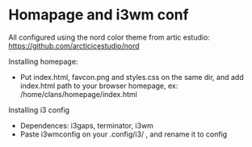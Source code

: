 # Homapage and i3wm conf

All configured using the nord color theme from artic estudio: https://github.com/arcticicestudio/nord

 Installing homepage:

* Put index.html, favcon.png and styles.css on the same dir, and add index.html path to your browser homepage, ex: /home/clans/homepage/index.html

 Installing i3 config
 
* Dependences: i3gaps, terminator, i3wm
* Paste i3wmconfig on your .config/i3/ , and rename it to config


